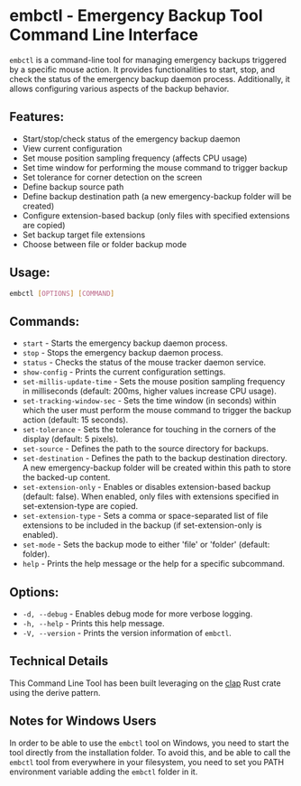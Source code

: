 # embctl - Emergency Backup Tool Command Line Interface

`embctl` is a command-line tool for managing emergency backups triggered by a specific mouse action. It provides functionalities to start, stop, and check the status of the emergency backup daemon process. Additionally, it allows configuring various aspects of the backup behavior.

## Features:

- Start/stop/check status of the emergency backup daemon
- View current configuration
- Set mouse position sampling frequency (affects CPU usage)
- Set time window for performing the mouse command to trigger backup
- Set tolerance for corner detection on the screen
- Define backup source path
- Define backup destination path (a new emergency-backup folder will be created)
- Configure extension-based backup (only files with specified extensions are copied)
- Set backup target file extensions
- Choose between file or folder backup mode

## Usage:
```bash
embctl [OPTIONS] [COMMAND]
```
## Commands:

- `start` - Starts the emergency backup daemon process.
- `stop` - Stops the emergency backup daemon process.
- `status` - Checks the status of the mouse tracker daemon service.
- `show-config` - Prints the current configuration settings.
- `set-millis-update-time` - Sets the mouse position sampling frequency in milliseconds (default: 200ms, higher values increase CPU usage).
- `set-tracking-window-sec` - Sets the time window (in seconds) within which the user must perform the mouse command to trigger the backup action (default: 15 seconds).
- `set-tolerance` - Sets the tolerance for touching in the corners of the display (default: 5 pixels).
- `set-source` - Defines the path to the source directory for backups.
- `set-destination` - Defines the path to the backup destination directory. A new emergency-backup folder will be created within this path to store the backed-up content.
- `set-extension-only` - Enables or disables extension-based backup (default: false). When enabled, only files with extensions specified in set-extension-type are copied.
- `set-extension-type` - Sets a comma or space-separated list of file extensions to be included in the backup (if set-extension-only is enabled).
- `set-mode` - Sets the backup mode to either 'file' or 'folder' (default: folder).
- `help` - Prints the help message or the help for a specific subcommand.

## Options:

- `-d, --debug` - Enables debug mode for more verbose logging.
- `-h, --help` - Prints this help message.
- `-V, --version` - Prints the version information of `embctl`.

## Technical Details

This Command Line Tool has been built leveraging on the [clap](https://docs.rs/clap/latest/clap/) Rust crate using the derive pattern.

## Notes for Windows Users

In order to be able to use the `embctl` tool on Windows, you need to start the tool directly from the installation folder. To avoid this, and be able to call the `embctl` tool from everywhere in your filesystem, you need to set you PATH environment variable adding the `embctl` folder in it.